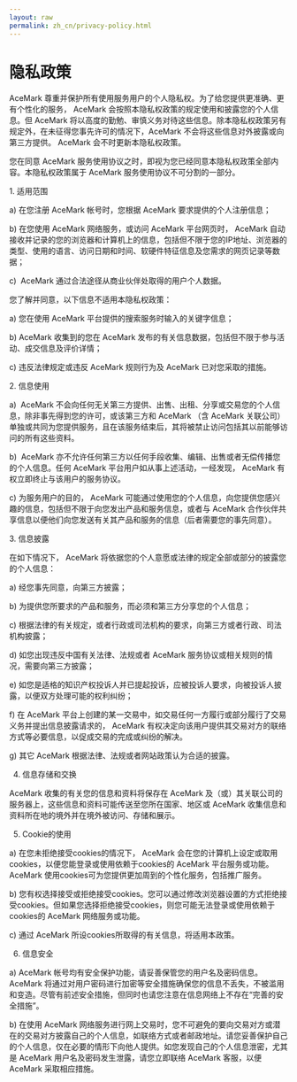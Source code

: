 ```yaml
---
layout: raw
permalink: zh_cn/privacy-policy.html
---
```


# 隐私政策

AceMark 尊重并保护所有使用服务用户的个人隐私权。为了给您提供更准确、更有个性化的服务， AceMark 会按照本隐私权政策的规定使用和披露您的个人信息。但 AceMark 将以高度的勤勉、审慎义务对待这些信息。除本隐私权政策另有规定外，在未征得您事先许可的情况下，AceMark 不会将这些信息对外披露或向第三方提供。 AceMark 会不时更新本隐私权政策。 

您在同意 AceMark 服务使用协议之时，即视为您已经同意本隐私权政策全部内容。本隐私权政策属于 AceMark 服务使用协议不可分割的一部分。 

1. 适用范围

a) 在您注册 AceMark 帐号时，您根据 AceMark 要求提供的个人注册信息； 

b) 在您使用 AceMark 网络服务，或访问 AceMark 平台网页时， AceMark 自动接收并记录的您的浏览器和计算机上的信息，包括但不限于您的IP地址、浏览器的类型、使用的语言、访问日期和时间、软硬件特征信息及您需求的网页记录等数据； 

c)  AceMark 通过合法途径从商业伙伴处取得的用户个人数据。 

您了解并同意，以下信息不适用本隐私权政策： 

a) 您在使用 AceMark 平台提供的搜索服务时输入的关键字信息； 

b) AceMark 收集到的您在 AceMark 发布的有关信息数据，包括但不限于参与活动、成交信息及评价详情； 

c) 违反法律规定或违反 AceMark 规则行为及 AceMark 已对您采取的措施。 

2. 信息使用 

a)  AceMark 不会向任何无关第三方提供、出售、出租、分享或交易您的个人信息，除非事先得到您的许可，或该第三方和 AceMark （含 AceMark 关联公司）单独或共同为您提供服务，且在该服务结束后，其将被禁止访问包括其以前能够访问的所有这些资料。 

b)  AceMark 亦不允许任何第三方以任何手段收集、编辑、出售或者无偿传播您的个人信息。任何 AceMark 平台用户如从事上述活动，一经发现， AceMark 有权立即终止与该用户的服务协议。 

c) 为服务用户的目的， AceMark 可能通过使用您的个人信息，向您提供您感兴趣的信息，包括但不限于向您发出产品和服务信息，或者与 AceMark 合作伙伴共享信息以便他们向您发送有关其产品和服务的信息（后者需要您的事先同意）。 

3. 信息披露 

在如下情况下， AceMark 将依据您的个人意愿或法律的规定全部或部分的披露您的个人信息： 

a) 经您事先同意，向第三方披露； 

b) 为提供您所要求的产品和服务，而必须和第三方分享您的个人信息； 

c) 根据法律的有关规定，或者行政或司法机构的要求，向第三方或者行政、司法机构披露；

d) 如您出现违反中国有关法律、法规或者 AceMark 服务协议或相关规则的情况，需要向第三方披露；  

e) 如您是适格的知识产权投诉人并已提起投诉，应被投诉人要求，向被投诉人披露，以便双方处理可能的权利纠纷；

f) 在 AceMark 平台上创建的某一交易中，如交易任何一方履行或部分履行了交易义务并提出信息披露请求的， AceMark 有权决定向该用户提供其交易对方的联络方式等必要信息，以促成交易的完成或纠纷的解决。  

g) 其它 AceMark 根据法律、法规或者网站政策认为合适的披露。  

4. 信息存储和交换  

 AceMark 收集的有关您的信息和资料将保存在 AceMark 及（或）其关联公司的服务器上，这些信息和资料可能传送至您所在国家、地区或 AceMark 收集信息和资料所在地的境外并在境外被访问、存储和展示。 

5. Cookie的使用 

a) 在您未拒绝接受cookies的情况下， AceMark 会在您的计算机上设定或取用cookies，以便您能登录或使用依赖于cookies的 AceMark 平台服务或功能。 AceMark 使用cookies可为您提供更加周到的个性化服务，包括推广服务。

b) 您有权选择接受或拒绝接受cookies。您可以通过修改浏览器设置的方式拒绝接受cookies。但如果您选择拒绝接受cookies，则您可能无法登录或使用依赖于cookies的 AceMark 网络服务或功能。 

c) 通过 AceMark 所设cookies所取得的有关信息，将适用本政策。  

6. 信息安全  

a)  AceMark 帐号均有安全保护功能，请妥善保管您的用户名及密码信息。 AceMark 将通过对用户密码进行加密等安全措施确保您的信息不丢失，不被滥用和变造。尽管有前述安全措施，但同时也请您注意在信息网络上不存在“完善的安全措施”。  

b) 在使用 AceMark 网络服务进行网上交易时，您不可避免的要向交易对方或潜在的交易对方披露自己的个人信息，如联络方式或者邮政地址。请您妥善保护自己的个人信息，仅在必要的情形下向他人提供。如您发现自己的个人信息泄密，尤其是 AceMark 用户名及密码发生泄露，请您立即联络 AceMark 客服，以便 AceMark 采取相应措施。
